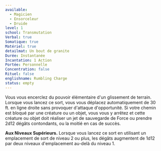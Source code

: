 ```yaml
---
available:
  - Magicien
  - Ensorceleur
  - Druide
level: 1
school: Transmutation
Verbal: true
Somatique: true
Matériel: true
detailmat: Un bout de granite
Durée: Instantanée
Incantation: 1 Action
Portée: Personnelle
Concentration: false
Rituel: false
englishname: Rumbling Charge
status: empty
---
```

Vous vous encerclez du pouvoir élémentaire d'un glissement de terrain. Lorsque vous lancez ce sort, vous vous déplacez automatiquement de 30 ft. en ligne droite sans provoquer d'attaque d'opportunité. Si votre chemin est bloqué par une créature ou un objet, vous vous y arrêtez et cette créature ou objet doit réaliser un jet de sauvegarde de Force ou prendre 2d12 dégâts contondants, ou la moitié en cas de succès.

__Aux Niveaux Supérieurs.__ Lorsque vous lancez ce sort en utilisant un emplacement de sort de niveau 2 ou plus, les dégâts augmentent de 1d12 par deux niveaux d'emplacement au-delà du niveau 1.
